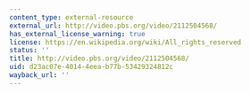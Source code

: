 ```yaml
---
content_type: external-resource
external_url: http://video.pbs.org/video/2112504568/
has_external_license_warning: true
license: https://en.wikipedia.org/wiki/All_rights_reserved
status: ''
title: http://video.pbs.org/video/2112504568/
uid: d23ac07e-4014-4eea-b77b-53429324812c
wayback_url: ''
---
```

